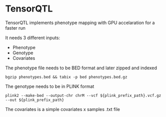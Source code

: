 # TensorQTL
TensorQTL implements phenotype mapping with GPU accelaration for a faster run

It needs 3 different inputs:
* Phenotype
* Genotype
* Covariates


The phenotype file needs to be BED format and later zipped and indexed
```
bgzip phenotypes.bed && tabix -p bed phenotypes.bed.gz
```

The genotype needs to be in PLINK format
```
plink2 --make-bed --output-chr chrM --vcf ${plink_prefix_path}.vcf.gz --out ${plink_prefix_path}
```

The covariates is a simple covariates x samples .txt file
